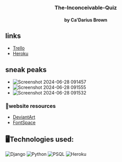 <div align="center">

### The-Inconceivable-Quiz
#### by Ca'Darius Brown

</div>

## links
-  [Trello](https://trello.com/b/aqEnbH1F/project-4)
-  [Heroku](https://the-inconceivable-quiz-9a8d13d9923e.herokuapp.com/)
  
## sneak peaks
- ![Screenshot 2024-06-28 091457](https://github.com/CaDarius45/The-Inconceivable-Quiz/assets/77362025/6e6e5455-c237-4e0c-9f11-b038431c29d5)
- ![Screenshot 2024-06-28 091555](https://github.com/CaDarius45/The-Inconceivable-Quiz/assets/77362025/129de6f1-9d8b-42a9-951d-b27b80ac035d)
-  ![Screenshot 2024-06-28 091532](https://github.com/CaDarius45/The-Inconceivable-Quiz/assets/77362025/73f9d0cc-ccf9-4b02-9141-64c007f568f4)

### 📡website resources
- [DeviantArt](https://www.deviantart.com/mydreammagic](https://www.deviantart.com/mydreammagic))
- [FontSpace](https://www.fontspace.com/how-to-do-something-font-f14840)

## 🖥️Technologies used:
![Django](https://img.shields.io/badge/Django-092E20?style=for-the-badge&logo=django&logoColor=white)
![Python](https://img.shields.io/badge/Python-14354C?style=for-the-badge&logo=python&logoColor=white)
![PSQL](https://img.shields.io/badge/PostgreSQL-316192?style=for-the-badge&logo=postgresql&logoColor=white)
![Heroku](https://img.shields.io/badge/Heroku-430098?style=for-the-badge&logo=heroku&logoColor=white)
